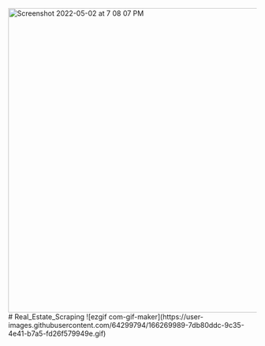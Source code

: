 <img width="618" alt="Screenshot 2022-05-02 at 7 08 07 PM" src="https://user-images.githubusercontent.com/64299794/166270390-ebfb2b70-c211-4630-b9ce-83e5b92adb86.png">
# Real_Estate_Scraping
![ezgif com-gif-maker](https://user-images.githubusercontent.com/64299794/166269989-7db80ddc-9c35-4e41-b7a5-fd26f579949e.gif)
